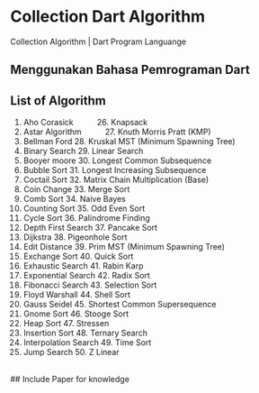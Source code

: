 # Collection Dart Algorithm
Collection Algorithm | Dart Program Languange 
## Menggunakan Bahasa Pemrograman Dart
## List of Algorithm
1. Aho Corasick&emsp;&emsp;&emsp;26. Knapsack
2. Astar Algorithm&emsp;&emsp;&emsp;27. Knuth Morris Pratt (KMP)
3. Bellman Ford               28. Kruskal MST (Minimum Spawning Tree)
4. Binary Search              29. Linear Search
5. Booyer moore               30. Longest Common Subsequence
6. Bubble Sort                31. Longest Increasing Subsequence
7. Coctail Sort               32. Matrix Chain Multiplication (Base)
8. Coin Change                33. Merge Sort
9. Comb Sort                  34. Naive Bayes
10. Counting Sort             35. Odd Even Sort
11. Cycle Sort                36. Palindrome Finding
12. Depth First Search        37. Pancake Sort
13. Dijkstra                  38. Pigeonhole Sort
14. Edit Distance             39. Prim MST (Minimum Spawning Tree)
15. Exchange Sort             40. Quick Sort
16. Exhaustic Search          41. Rabin Karp
17. Exponential Search        42. Radix Sort
18. Fibonacci Search          43. Selection Sort
19. Floyd Warshall            44. Shell Sort
20. Gauss Seidel              45. Shortest Common Supersequence
21. Gnome Sort                46. Stooge Sort
22. Heap Sort                 47. Stressen
23. Insertion Sort            48. Ternary Search
24. Interpolation Search      49. Time Sort
25. Jump Search               50. Z Linear
<br/>   
## Include Paper for knowledge
<br/>   
